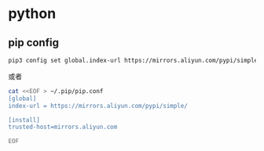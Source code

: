 # python

## pip config

```sh
pip3 config set global.index-url https://mirrors.aliyun.com/pypi/simple/
```

或者

```sh
cat <<EOF > ~/.pip/pip.conf
[global]
index-url = https://mirrors.aliyun.com/pypi/simple/

[install]
trusted-host=mirrors.aliyun.com

EOF
```

